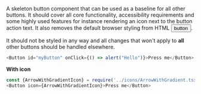 A skeleton button component that can be used as a baseline for all other buttons. It should cover all core functionality, accessibility requirements and some highly used features for instance rendering an icon next to the button action text. It also removes the default browser styling from HTML <button>button</button>.

It should not be styled in any way and all changes that won't apply to **all** other buttons should be handled elsewhere.


```js
<Button id="myButton" onClick={() => alert("Hello")}>Press me</Button>
```

**With icon**
```js
const {ArrowWithGradientIcon} = require('../icons/ArrowWithGradient.tsx');
<Button icon={ArrowWithGradientIcon}>Press me</Button>
```
